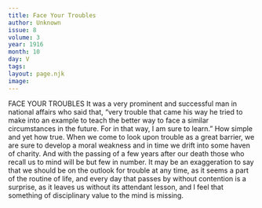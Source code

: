 ```yaml
---
title: Face Your Troubles
author: Unknown
issue: 8
volume: 3
year: 1916
month: 10
day: V
tags:
layout: page.njk
image:
---
```

FACE YOUR TROUBLES       It was a very prominent and successful man in national affairs who said that, “very trouble that came his way he tried to make into an example to teach the better way to face a similar circumstances in the future. For in that way, I am sure to learn.”       How simple and yet how true. When we come to look upon trouble as a great barrier, we are sure to develop a moral weakness and in time we drift into some haven of charity. And with the passing of a few years after our death those who recall us to mind will be but few in number.       It may be an exaggeration to say that we should be on the outlook for trouble at any time, as it seems a part of the routine of life, and every day that passes by without contention is a surprise, as it leaves us without its attendant lesson, and I feel that something of disciplinary value to the mind is missing. 


